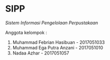 # SIPP
_Sistem Informasi Pengelolaan Perpustakaan_

Anggota kelompok :
1. Muhammad Febrian Hasibuan - 2017051033
2. Muhammad Ega Putra Anzani - 2017051010
3. Nadaa Azhar - 2017051057
